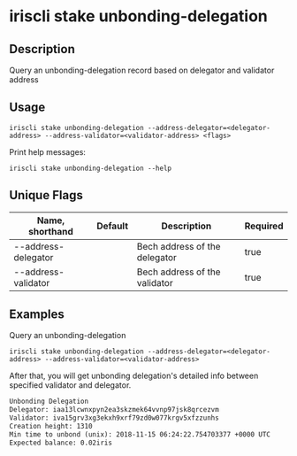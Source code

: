# iriscli stake unbonding-delegation

## Description

Query an unbonding-delegation record based on delegator and validator address

## Usage

```
iriscli stake unbonding-delegation --address-delegator=<delegator-address> --address-validator=<validator-address> <flags>
```

Print help messages:
```
iriscli stake unbonding-delegation --help
```

## Unique Flags

| Name, shorthand     | Default | Description                   | Required |
| ------------------- | ------- | ----------------------------- | -------- |
| --address-delegator |         | Bech address of the delegator | true     |
| --address-validator |         | Bech address of the validator | true     |


## Examples

Query an unbonding-delegation
```
iriscli stake unbonding-delegation --address-delegator=<delegator-address> --address-validator=<validator-address>
```

After that, you will get unbonding delegation's detailed info between specified validator and delegator.

```txt
Unbonding Delegation
Delegator: iaa13lcwnxpyn2ea3skzmek64vvnp97jsk8qrcezvm
Validator: iva15grv3xg3ekxh9xrf79zd0w077krgv5xfzzunhs
Creation height: 1310
Min time to unbond (unix): 2018-11-15 06:24:22.754703377 +0000 UTC
Expected balance: 0.02iris
```

